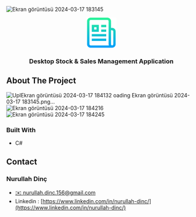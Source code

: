 ![Ekran görüntüsü 2024-03-17 183145](https://github.com/NurullahDnc/Desktop-Stock-Sales-Application/assets/150585098/20130029-703f-4c5d-afe8-bbd3f8b5582c)


<div align="center">
  <a href="https://github.com/github_username/repo_name">
    <img src="https://raw.githubusercontent.com/enesdmc0/react-country-info/main/images/logo.png" alt="Logo" width="80" height="80">
  </a>
<h3 align="center">Desktop Stock & Sales Management Application</h3>
</div>



## About The Project
 
 
![Upl![Ekran görüntüsü 2024-03-17 184132](https://github.com/NurullahDnc/Desktop-Stock-Sales-Application/assets/150585098/d9c94c3a-1bc7-4235-b000-8dfd7c489339)
oading Ekran görüntüsü 2024-03-17 183145.png…]()
![Ekran görüntüsü 2024-03-17 184216](https://github.com/NurullahDnc/Desktop-Stock-Sales-Application/assets/150585098/15249051-6671-4886-af32-3599909ec01b)
![Ekran görüntüsü 2024-03-17 184245](https://github.com/NurullahDnc/Desktop-Stock-Sales-Application/assets/150585098/630ce27a-2561-4e13-9816-c37e8dd8ddba)




### Built With

- C#


## Contact

### Nurullah Dinç

- [ ✉️ nurullah.dinc.156@gmail.com]()
- Linkedin : [https://www.linkedin.com/in/nurullah-dinc/](https://www.linkedin.com/in/nurullah-dinc/)
